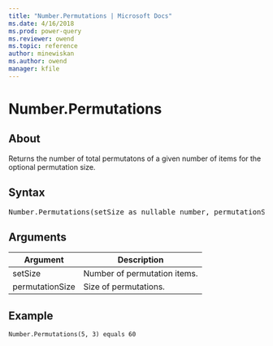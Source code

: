 ```yaml
---
title: "Number.Permutations | Microsoft Docs"
ms.date: 4/16/2018
ms.prod: power-query
ms.reviewer: owend
ms.topic: reference
author: minewiskan
ms.author: owend
manager: kfile
---
```

# Number.Permutations

  
## About  
Returns the number of total permutatons of a given number of items for the optional permutation size.  
  
## Syntax

<pre>
Number.Permutations(setSize as nullable number, permutationSize as nullable number)  as nullable number  
</pre>
  
## Arguments  
  
|Argument|Description|  
|------------|---------------|  
|setSize|Number of permutation items.|  
|permutationSize|Size of permutations.|  
  
## Example  
  
```powerquery-m
Number.Permutations(5, 3) equals 60  
```  
